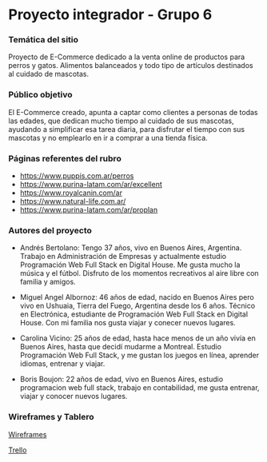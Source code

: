 # Proyecto integrador - Grupo 6
### Temática del sitio

Proyecto de E-Commerce dedicado a la venta online de productos para perros y gatos. Alimentos balanceados y todo tipo de artículos destinados al cuidado de mascotas.

### Público objetivo

El E-Commerce creado, apunta a captar como clientes a personas de todas las edades, que dedican mucho tiempo al cuidado de sus mascotas, ayudando a simplificar esa tarea diaria, para disfrutar el tiempo con sus mascotas y no emplearlo en ir a comprar a una tienda física.  

### Páginas referentes del rubro

* https://www.puppis.com.ar/perros
* https://www.purina-latam.com/ar/excellent
* https://www.royalcanin.com/ar
* https://www.natural-life.com.ar/
* https://www.purina-latam.com/ar/proplan 
   
### Autores del proyecto

+ Andrés Bertolano: Tengo 37 años, vivo en Buenos Aires, Argentina. Trabajo en Administración de Empresas y actualmente estudio Programación Web Full Stack en Digital House. Me gusta mucho la música y el fútbol. Disfruto de los momentos recreativos al aire libre con familia y amigos.

+ Miguel Angel Albornoz: 46 años de edad, nacido en Buenos Aires pero vivo en Ushuaia, Tierra del Fuego, Argentina desde los 6 años. Técnico en Electrónica, estudiante de Programación Web Full Stack en Digital House. Con mi familia nos gusta viajar y conecer nuevos lugares. 

+ Carolina Vicino: 25 años de edad, hasta hace menos de un año vivía en Buenos Aires, hasta que decidí mudarme a Montreal. Estudio Programación Web Full Stack, y me gustan los juegos en línea, aprender idiomas, entrenar y viajar.

+ Boris Boujon: 22 años de edad, vivo en Buenos Aires, estudio programacion web full stack, trabajo en contabilidad, me gusta entrenar, viajar y conocer nuevos lugares.

### Wireframes y Tablero

[Wireframes](https://www.figma.com/files/team/1178466742781157019)

[Trello](https://trello.com/b/uYLpL7TH/grupo-6-pawsome)




